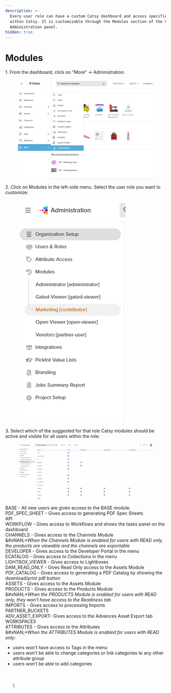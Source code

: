 ```yaml
---
description: >-
  Every user role can have a custom Catsy dashboard and access specific modules
  within Catsy. It is customizable through the Modules section of the Catsy
  Administration panel.
hidden: true
---
```


# Modules

1\. From the dashboard, click on “More“ → Administration:

<figure><img src="../.gitbook/assets/image (1261).png" alt=""><figcaption></figcaption></figure>

2\. Click on Modules in the left-side menu. Select the user role you want to customize:

<figure><img src="../.gitbook/assets/image (1262).png" alt=""><figcaption></figcaption></figure>

&#x20;

3\. Select which of the suggested for that role Catsy modules should be active and visible for all users within the role:

<figure><img src="../.gitbook/assets/image (1263).png" alt=""><figcaption></figcaption></figure>

&#x20;

&#x20;

BASE - All new users are given access to the BASE module.\
PDF\_SPEC\_SHEET - Gives access to generating PDF Spec Sheets\
API\
WORKFLOW - Gives access to Workflows and shows the tasks panel on the dashboard\
CHANNELS - Gives access to the Channels Module\
&#xNAN;_\*When the Channels Module is enabled for users with READ only, the products are viewable and the channels are exportable_\
DEVELOPER - Gives access to the Developer Portal in the menu\
ECATALOG - Gives access to Collections in the menu\
LIGHTBOX\_VIEWER - Gives access to Lightboxes\
DAM\_READ\_ONLY - Gives Read Only access to the Assets Module\
PDF\_CATALOG - Gives access to generating a PDF Catalog by showing the download/print pdf button\
ASSETS - Gives access to the Assets Module\
PRODUCTS - Gives access to the Products Module\
&#xNAN;_\*When the PRODUCTS Module is enabled for users with READ only, they won’t have access to the Readiness tab_\
IMPORTS - Gives access to processing Imports\
PARTNER\_BUCKETS\
ADV\_ASSET\_EXPORT- Gives access to the Advances Asset Export tab\
WORKSPACES\
ATTRIBUTES - Gives access to the Attributes\
&#xNAN;_\*When the ATTRIBUTES Module is enabled for users with READ only_:

* users won’t have access to Tags in the menu
* users won’t be able to change categories or link categories to any other attribute group
* users won’t be able to add categories\
  \
  \
  \
  \


